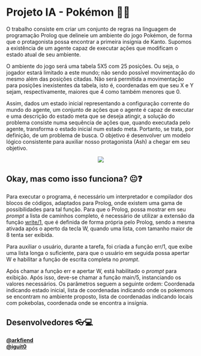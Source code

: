 # Projeto IA - Pokémon :8ball::boom:
O trabalho consiste em criar um conjunto de regras na linguagem de programação Prolog que delineie um ambiente do jogo Pokémon, de forma que o protagonista possa encontrar a primeira insígnia de Kanto. Supomos a existência de um agente capaz de executar ações que modificam o estado atual de seu ambiente.

O ambiente do jogo será uma tabela 5X5 com 25 posições. Ou seja, o jogador estará limitado a este mundo; não sendo possível movimentação do mesmo além das posições citadas. Não será permitida a movimentação para posições inexistentes da tabela, isto é, coordenadas em que seu X e Y sejam, respectivamente, maiores que 4 como também menores que 0.

Assim, dados um estado inicial representando a configuração corrente do mundo do agente, um conjunto de ações que o agente é capaz de executar e uma descrição do estado meta que se deseja atingir, a solução do problema consiste numa sequência de ações que, quando executada pelo agente, transforma o estado inicial num estado meta. Portanto, se trata, por definição, de um problema de busca. O objetivo é desenvolver um modelo lógico consistente para auxiliar nosso protagonista (Ash) a chegar em seu objetivo.
<p align="center"><img src="http://imagem.b2s-space.com/upimg/60505/0/1d853b168b.png"></p>

## Okay, mas como isso funciona? :neutral_face::question:
Para executar o programa, é necessário um interpretador e compilador dos blocos de códigos, adaptados para Prolog, onde existem uma gama de possibilidades para tal função. Para que o Prolog, possa mostrar em seu *prompt* a lista de caminhos completo, é necessário de utilizar a extensão da função [write/1](http://www.swi-prolog.org/FAQ/AllOutput.html), que é definida de forma própria pelo Prolog, sendo a mesma ativada após o aperto da tecla W, quando uma lista, com tamanho maior de 8 tenta ser exibida.

Para auxiliar o usuário, durante a tarefa, foi criada a função err/1, que exibe uma lista longa o suficiente, para que o usuário em seguida possa apertar W e habilitar a função de escrita completa no *prompt*.

Após chamar a função err e apertar W, está habilitado o *prompt* para exibição. Após isso, deve-se chamar a função main/5, instanciando os valores necessários. Os parâmetros seguem a seguinte ordem: Coordenada indicando estado inicial, lista de coordenadas indicando onde os pokemons se encontram no ambiente proposto, lista de coordenadas indicando locais com pokebolas, coordenada onde se encontra a insígnia.

## Desenvolvedores :eyeglasses::computer:
**[@arkfiend](https://github.com/arkfiend)**<br/>
**[@iguit0](https://github.com/iguit0)**
